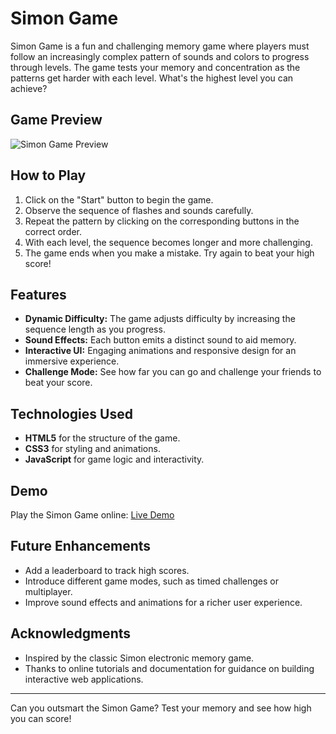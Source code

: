 # Simon Game

Simon Game is a fun and challenging memory game where players must follow an increasingly complex pattern of sounds and colors to progress through levels. The game tests your memory and concentration as the patterns get harder with each level. What's the highest level you can achieve?

## Game Preview
![Simon Game Preview](./assets/simon-game-preview.png)

## How to Play
1. Click on the "Start" button to begin the game.
2. Observe the sequence of flashes and sounds carefully.
3. Repeat the pattern by clicking on the corresponding buttons in the correct order.
4. With each level, the sequence becomes longer and more challenging.
5. The game ends when you make a mistake. Try again to beat your high score!

## Features
- **Dynamic Difficulty:** The game adjusts difficulty by increasing the sequence length as you progress.
- **Sound Effects:** Each button emits a distinct sound to aid memory.
- **Interactive UI:** Engaging animations and responsive design for an immersive experience.
- **Challenge Mode:** See how far you can go and challenge your friends to beat your score.

## Technologies Used
- **HTML5** for the structure of the game.
- **CSS3** for styling and animations.
- **JavaScript** for game logic and interactivity.


## Demo
Play the Simon Game online: [Live Demo](https://your-username.github.io/simon-game)



## Future Enhancements
- Add a leaderboard to track high scores.
- Introduce different game modes, such as timed challenges or multiplayer.
- Improve sound effects and animations for a richer user experience.



## Acknowledgments
- Inspired by the classic Simon electronic memory game.
- Thanks to online tutorials and documentation for guidance on building interactive web applications.

---

Can you outsmart the Simon Game? Test your memory and see how high you can score!
